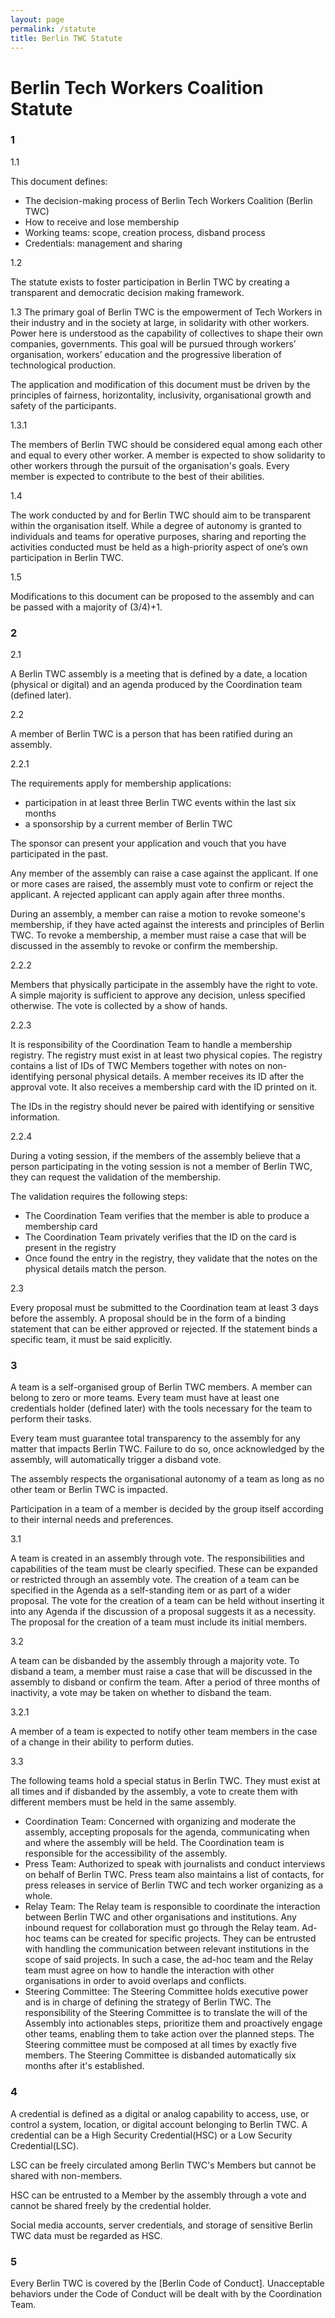 ```yaml
---
layout: page
permalink: /statute
title: Berlin TWC Statute
---
```

#  Berlin Tech Workers Coalition Statute

### 1 

1.1

This document defines:
* The decision-making process of Berlin Tech Workers Coalition (Berlin TWC)
* How to receive and lose membership
* Working teams: scope, creation process, disband process
* Credentials: management and sharing

1.2

The statute exists to foster participation in Berlin TWC by creating a transparent and democratic decision making framework.
 
1.3
The primary goal of Berlin TWC is the empowerment of Tech Workers in their industry and in the society at large, in solidarity with other workers. Power here is understood as the capability of collectives to shape their own companies, governments. This goal will be pursued through workers’ organisation, workers’ education and the progressive liberation of technological production.


The application and modification of this document must be driven by the principles of fairness, horizontality, inclusivity, organisational growth and safety of the participants. 


1.3.1

The members of Berlin TWC should be considered equal among each other and equal to every other worker. A member is expected to show solidarity to other workers through the pursuit of the organisation's goals. Every member is expected to contribute to the best of their abilities.  

1.4 

The work conducted by and for Berlin TWC should aim to be transparent within the organisation itself. While a degree of autonomy is granted to individuals and teams for operative purposes, sharing and reporting the activities conducted must be held as a high-priority aspect of one’s own participation in Berlin TWC. 

1.5

Modifications to this document can be proposed to the assembly and can be passed with a majority of (3/4)+1.

### 2 

2.1

A Berlin TWC assembly is a meeting that is defined by a date, a location (physical or digital) and an agenda produced by the Coordination team (defined later). 


2.2

A member of Berlin TWC is a person that has been ratified during an assembly.



2.2.1

The requirements apply for membership applications:

* participation in at least three Berlin TWC events within the last six months
* a sponsorship by a current member of Berlin TWC

The sponsor can present your application and vouch that you have participated in the past. 

Any member of the assembly can raise a case against the applicant. If one or more cases are raised, the assembly must vote to confirm or reject the applicant. A rejected applicant can apply again after three months.

During an assembly, a member can raise a motion to revoke someone's membership, if they have acted against the interests and principles of Berlin TWC. To revoke a membership, a member must raise a case that will be discussed in the assembly to revoke or confirm the membership.

2.2.2 

Members that physically participate in the assembly have the right to vote. A simple majority is sufficient to approve any decision, unless specified otherwise. The vote is collected by a show of hands.

2.2.3

It is responsibility of the Coordination Team to handle a membership registry. The registry must exist in at least two physical copies. The registry contains a list of IDs of TWC Members together with notes on non-identifying personal physical details. A member receives its ID after the approval vote. It also receives a membership card with the ID printed on it. 

The IDs in the registry should never be paired with identifying or sensitive information.

2.2.4

During a voting session, if the members of the assembly believe that a person participating in the voting session is not a member of Berlin TWC, they can request the validation of the membership.

The validation requires the following steps:

* The Coordination Team verifies that the member is able to produce a membership card
* The Coordination Team privately verifies that the ID on the card is present in the registry
* Once found the entry in the registry, they validate that the notes on the physical details match the person.

2.3

Every proposal must be submitted to the Coordination team at least 3 days before the assembly. A proposal should be in the form of a binding statement that can be either approved or rejected. If the statement binds a specific team, it must be said explicitly. 

### 3

A team is a self-organised group of Berlin TWC members. A member can belong to zero or more teams. Every team must have at least one credentials holder (defined later) with the tools necessary for the team to perform their tasks.

Every team must guarantee total transparency to the assembly for any matter that impacts Berlin TWC. Failure to do so, once acknowledged by the assembly, will automatically trigger a disband vote.

The assembly respects the organisational autonomy of a team as long as no other team or Berlin TWC is impacted.

Participation in a team of a member is decided by the group itself according to their internal needs and preferences.

3.1 

A team is created in an assembly through vote. The responsibilities and capabilities of the team must be clearly specified. These can be expanded or restricted through an assembly vote. The creation of a team can be specified in the Agenda as a self-standing item or as part of a wider proposal. The vote for the creation of a team can be held without inserting it into any Agenda if the discussion of a proposal suggests it as a necessity. The proposal for the creation of a team must include its initial members.
 
 3.2 

A team can be disbanded by the assembly through a majority vote. To disband a team, a member must raise a case that will be discussed in the assembly to disband or confirm the team. After a period of three months of inactivity, a vote may be taken on whether to disband the team. 

3.2.1

A member of a team is expected to notify other team members in the case of a change in their ability to perform duties.

3.3

The following teams hold a special status in Berlin TWC. They must exist at all times and if disbanded by the assembly, a vote to create them with different members must be held in the same assembly.

* Coordination Team: Concerned with organizing and moderate the assembly, accepting proposals for the agenda, communicating when and where the assembly will be held. The Coordination team is responsible for the accessibility of the assembly.
* Press Team: Authorized to speak with journalists and conduct interviews on behalf of Berlin TWC. Press team also maintains a list of contacts, for press releases in service of Berlin TWC and tech worker organizing as a whole.
* Relay Team: The Relay team is responsible to coordinate the interaction between Berlin TWC and other organisations and institutions. Any inbound request for collaboration must go through the Relay team. Ad-hoc teams can be created for specific projects. They can be entrusted with handling the communication between relevant institutions in the scope of said projects. In such a case, the ad-hoc team and the Relay team must agree on how to handle the interaction with other organisations in order to avoid overlaps and conflicts.
* Steering Committee: The Steering Committee holds executive power and is in charge of defining the strategy of Berlin TWC. The responsibility of the Steering Committee is to translate the will of the Assembly into actionables steps, prioritize them and proactively engage other teams, enabling them to take action over the planned steps. The Steering committee must be composed at all times by exactly five members. The Steering Committee is disbanded automatically six months after it's established. 


### 4

A credential is defined as a digital or analog capability to access, use, or control a system, location, or digital account belonging to Berlin TWC. A credential can be a High Security Credential(HSC) or a Low Security Credential(LSC). 

LSC can be freely circulated among Berlin TWC's Members but cannot be shared with non-members. 

HSC can be entrusted to a Member by the assembly through a vote and cannot be shared freely by the credential holder. 

Social media accounts, server credentials, and storage of sensitive Berlin TWC data must be regarded as HSC.


### 5

Every Berlin TWC is covered by the [Berlin Code of Conduct]. Unacceptable behaviors under the Code of Conduct will be dealt with by the Coordination Team. 
